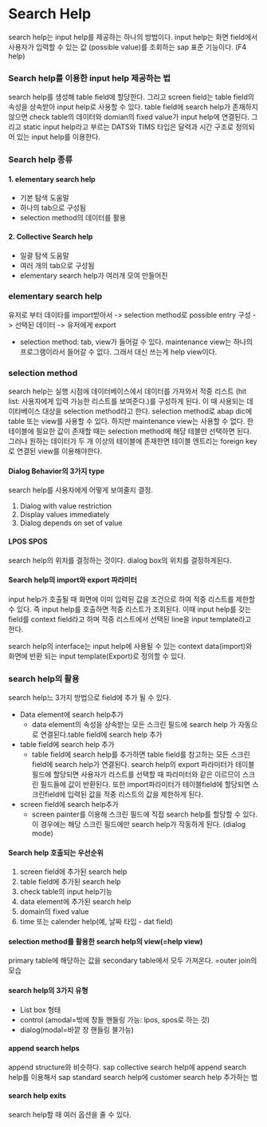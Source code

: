 # Search Help

search help는 input  help를 제공하는 하나의 방법이다. input help는 화면 field에서 사용자가 입력할 수 있는 값 \(possible value\)를 조회하는 sap 표준 기능이다. \(F4 help\)

### Search help를 이용한 input help 제공하는 법

search help를 생성해 table field에 할당한다. 그리고 screen field는 table field의 속성을 상속받아 input help로 사용할 수 있다. table field에 search help가 존재하지 않으면 check table의 데이터와 domian의 fixed value가 input help에 연결된다. 그리고 static input help라고 부르는 DATS와 TIMS 타입은 달력과 시간 구조로 정의되어 있는 input help를 이용한다.

### Search help 종류 

#### 1. elementary  search help

* 기본 탐색 도움말
* 하나의 tab으로 구성됨
* selection method의 데이터를 활용

#### 2. Collective Search help

* 일괄 탐색 도움말
* 여러 개의 tab으로 구성됨
* elementary search help가 여러개 모여 만들어진 

### elementary search help

유저로 부터 데이타를 import받아서 -&gt; selection method로 possible entry 구성 -&gt; 선택된 데이터 -&gt; 유저에게 export

* selection method: tab, view가 들어갈 수 있다. maintenance view는 하나의 프로그램이라서 들어갈 수 없다. 그래서 대신 쓰는게 help view이다.

### selection method 

search help는 실행 시점에 데이터베이스에서 데이터를 가져와서 적중 리스트 \(hit list: 사용자에게  입력 가능한 리스트를 보여준다.\)를  구성하게 된다. 이 때 사용되는 데이타베이스 대상을 selection method라고 한다. selection method로 abap dic에 table 또는 view를 사용할 수 있다. 하지만 maintenance view는 사용할 수 없다. 한 테이블에 필요한 값이 존재할 때는 selection method에 해당 테블만 선택하면 된다. 그러나 원하는 데이터가 두 개 이상의 테이블에 존재한면 테이블 엔트리는 foreign key로 연결된 view를 이용해야한다. 

#### Dialog Behavior의 3가지 type

search help를 사용자에게 어떻게 보여줄지 결정. 

1. Dialog with value restriction
2. Display values immediately
3. Dialog depends on set of value

#### LPOS SPOS

search help의 위치를 결정하는 것이다. dialog box의 위치를 결정하게된다.

#### Search help의 import와 export 파라미터

input help가 호출될 때 화면에 이미 입력된 값을 조건으로 하여 적중 리스트를 제한할 수 있다. 즉 input help를 호출하면 적중 리스트가 조회된다. 이때 input help를 갖는 field를 context field라고 하며 적중 리스트에서 선택된 line을 input template라고 한다.

search help의 interface는 input help에 사용될 수 있는 context data\(import\)와 화면에 반환 되는 input template\(Export\)로 정의할 수 있다.

### search help의 활용

search help느 3가지 방법으로 field에 추가 될 수 있다. 

* Data element에 search help추가
  * data element의 속성을 상속받는 모든 스크린 필드에 search help 가 자동으로 연결된다.table field에 search help 추가
* table field에 search help 추가
  * table field에 search help를 추가하면 table field를 참고하는 모든 스크린 field에 search help가 연결된다. search help의 export 파라미터가 테이블 필드에 할당되면 사용자가 리스트를 선택할 때 파라미터와 같은 이르므이 스크린 필드들에 값이 반환된다. 또한 import파라미터가 테이블field에 할당되면 스크린field에 입력된 값을 적중 리스트의 값을 제한하게 된다.
* screen field에 search help추가 
  * screen painter를 이용해 스크린 필드에 직접 search help를 할당할 수 있다. 이 경우에는 해당 스크린 필드에만 search help가 작동하게 된다. \(dialog mode\)

#### Search help 호출되는 우선순위

1. screen field에 추가된 search help
2. table field에 추가된 search help
3. check table의 input help기능
4. data element에 추가된 search help
5. domain의 fixed value 
6. time 또는 calender help\(예, 날짜 타입 - dat field\)

#### selection method를 활용한 search help의 view\(=help view\)

primary table에 해당하는 값을 secondary table에서 모두 가져온다. =outer join의 모습

#### search help의 3가지 유형

* List box 형태
* control \(amodal=밖에 창들 핸들링 가능: lpos, spos로 하는 것\) 
* dialog\(modal=바깥 창 핸들링 불가능\)

#### append search helps

append structure와 비슷하다. sap collective search help에 append search help를 이용해서 sap standard search help에 customer search help 추가하는 법 

#### search help exits

search help할 때 여러 옵션을 줄 수 있다.











